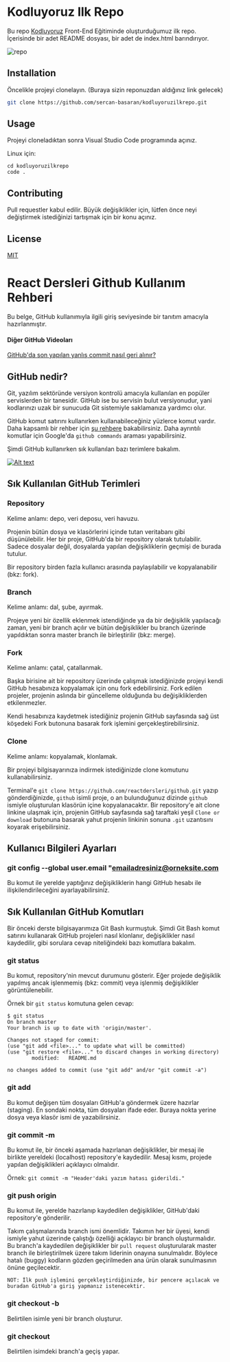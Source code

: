 # Kodluyoruz Ilk Repo

Bu repo [Kodluyoruz](https://www.kodluyoruz.org) Front-End Eğitiminde oluşturduğumuz ilk repo. İçerisinde bir adet README dosyası, bir adet de index.html barındırıyor.

![repo](https://user-images.githubusercontent.com/83455691/122726715-ef73fb80-d27e-11eb-8b5b-9087f0a9597e.png)


## Installation

Öncelikle projeyi clonelayın. (Buraya sizin reponuzdan aldığınız link gelecek)

```bash
git clone https://github.com/sercan-basaran/kodluyoruzilkrepo.git
```

## Usage

Projeyi cloneladıktan sonra Visual Studio Code programında açınız.

Linux için:
```linux
cd kodluyoruzilkrepo
code .
```

## Contributing
Pull requestler kabul edilir. Büyük değişiklikler için, lütfen önce neyi değiştirmek istediğinizi tartışmak için bir konu açınız.


## License
[MIT](https://choosealicense.com/licenses/mit/)

# React Dersleri Github Kullanım Rehberi

Bu belge, GitHub kullanımıyla ilgili giriş seviyesinde bir tanıtım amacıyla hazırlanmıştır.

#### Diğer GitHub Videoları
[GitHub'da son yapılan yanlış commit nasıl geri alınır?](https://www.youtube.com/watch?v=RG7dJln5y0Y)

## GitHub nedir?

Git, yazılım sektöründe versiyon kontrolü amacıyla kullanılan en popüler servislerden bir tanesidir. GitHub ise bu servisin bulut versiyonudur, yani kodlarınızı uzak bir sunucuda Git sistemiyle saklamanıza yardımcı olur.

GitHub komut satırını kullanırken kullanabileceğiniz yüzlerce komut vardır. Daha kapsamlı bir rehber için [şu rehbere](https://github.com/joshnh/Git-Commands) bakabilirsiniz. Daha ayrıntılı komutlar için Google'da `github commands` araması yapabilirsiniz.

Şimdi GitHub kullanırken sık kullanılan bazı terimlere bakalım.

[![Alt text](https://img.youtube.com/vi/fnxi12JLhNY/0.jpg)](https://www.youtube.com/watch?v=fnxi12JLhNY)


## Sık Kullanılan GitHub Terimleri

### Repository

Kelime anlamı: depo, veri deposu, veri havuzu.

Projenin bütün dosya ve klasörlerini içinde tutan veritabanı gibi düşünülebilir. Her bir proje, GitHub'da bir repository olarak tutulabilir. Sadece dosyalar değil, dosyalarda yapılan değişikliklerin geçmişi de burada tutulur.

Bir repository birden fazla kullanıcı arasında paylaşılabilir ve kopyalanabilir (bkz: fork).

### Branch

Kelime anlamı: dal, şube, ayırmak.

Projeye yeni bir özellik eklenmek istendiğinde ya da bir değişiklik yapılacağı zaman, yeni bir branch açılır ve bütün değişiklikler bu branch üzerinde yapıldıktan sonra master branch ile birleştirilir (bkz: merge).

### Fork

Kelime anlamı: çatal, çatallanmak.

Başka birisine ait bir repository üzerinde çalışmak istediğinizde projeyi kendi GitHub hesabınıza kopyalamak için onu fork edebilirsiniz. Fork edilen projeler, projenin aslında bir güncelleme olduğunda bu değişikliklerden etkilenmezler.

Kendi hesabınıza kaydetmek istediğiniz projenin GitHub sayfasında sağ üst köşedeki Fork butonuna basarak fork işlemini gerçekleştirebilirsiniz.

### Clone

Kelime anlamı: kopyalamak, klonlamak.

Bir projeyi bilgisayarınıza indirmek istediğinizde clone komutunu kullanabilirsiniz.

Terminal'e `git clone https://github.com/reactdersleri/github.git` yazıp gönderdiğinizde, `github` isimli proje, o an bulunduğunuz dizinde `github` ismiyle oluşturulan klasörün içine kopyalanacaktır. Bir repository'e ait clone linkine ulaşmak için, projenin GitHub sayfasında sağ taraftaki yeşil `Clone or download` butonuna basarak yahut projenin linkinin sonuna `.git` uzantısını koyarak erişebilirsiniz.

## Kullanıcı Bilgileri Ayarları

### git config --global user.email "emailadresiniz@orneksite.com

Bu komut ile yerelde yaptığınız değişikliklerin hangi GitHub hesabı ile ilişkilendirileceğini ayarlayabilirsiniz.

## Sık Kullanılan GitHub Komutları

Bir önceki derste bilgisayarımıza Git Bash kurmuştuk. Şimdi Git Bash komut satırını kullanarak GitHub projeleri nasıl klonlanır, değişiklikler nasıl kaydedilir, gibi sorulara cevap niteliğindeki bazı komutlara bakalım.

### git status

Bu komut, repository'nin mevcut durumunu gösterir. Eğer projede değişiklik yapılmış ancak işlenmemiş (bkz: commit) veya işlenmiş değişiklikler görüntülenebilir.

Örnek bir `git status` komutuna gelen cevap:

    $ git status
    On branch master
    Your branch is up to date with 'origin/master'.

    Changes not staged for commit:
    (use "git add <file>..." to update what will be committed)
    (use "git restore <file>..." to discard changes in working directory)
            modified:   README.md

    no changes added to commit (use "git add" and/or "git commit -a")

### git add 

Bu komut değişen tüm dosyaları GitHub'a göndermek üzere hazırlar (staging). En sondaki nokta, tüm dosyaları ifade eder. Buraya nokta yerine dosya veya klasör ismi de yazabilirsiniz.

### git commit -m 

Bu komut ile, bir önceki aşamada hazırlanan değişiklikler, bir mesaj ile birlikte yereldeki (localhost) repository'e kaydedilir. Mesaj kısmı, projede yapılan değişiklikleri açıklayıcı olmalıdır.

Örnek: `git commit -m "Header'daki yazım hatası giderildi."`

### git push origin

Bu komut ile, yerelde hazırlanıp kaydedilen değişiklikler, GitHub'daki repository'e gönderilir.

Takım çalışmalarında branch ismi önemlidir. Takımın her bir üyesi, kendi ismiyle yahut üzerinde çalıştığı özelliği açıklayıcı bir branch oluşturmalıdır. Bu branch'a kaydedilen değişiklikler bir `pull request` oluşturularak master branch ile birleştirilmek üzere takım liderinin onayına sunulmalıdır. Böylece hatalı (buggy) kodların gözden geçirilmeden ana ürün olarak sunulmasının önüne geçilecektir.

    NOT: İlk push işlemini gerçekleştirdiğinizde, bir pencere açılacak ve buradan GitHub'a giriş yapmanız istenecektir.

### git checkout -b

Belirtilen isimle yeni bir branch oluşturur.

### git checkout 

Belirtilen isimdeki branch'a geçiş yapar.
